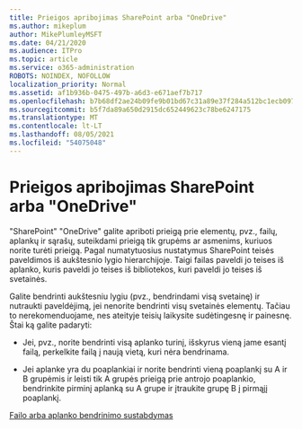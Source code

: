 ```yaml
---
title: Prieigos apribojimas SharePoint arba "OneDrive"
ms.author: mikeplum
author: MikePlumleyMSFT
ms.date: 04/21/2020
ms.audience: ITPro
ms.topic: article
ms.service: o365-administration
ROBOTS: NOINDEX, NOFOLLOW
localization_priority: Normal
ms.assetid: af1b936b-0475-497b-a6d3-e671aef7b717
ms.openlocfilehash: b7b68df2ae24b09fe9b01bd67c31a89e37f284a512bc1ecb097ef52fae5ae7d6
ms.sourcegitcommit: b5f7da89a650d2915dc652449623c78be6247175
ms.translationtype: MT
ms.contentlocale: lt-LT
ms.lasthandoff: 08/05/2021
ms.locfileid: "54075048"
---
```

# <a name="restrict-access-in-sharepoint-or-onedrive"></a>Prieigos apribojimas SharePoint arba "OneDrive"

"SharePoint" "OneDrive" galite apriboti prieigą prie elementų, pvz., failų, aplankų ir sąrašų, suteikdami prieigą tik grupėms ar asmenims, kuriuos norite turėti prieigą. Pagal numatytuosius nustatymus SharePoint teisės paveldimos iš aukštesnio lygio hierarchijoje. Taigi failas paveldi jo teises iš aplanko, kuris paveldi jo teises iš bibliotekos, kuri paveldi jo teises iš svetainės.
  
Galite bendrinti aukštesniu lygiu (pvz., bendrindami visą svetainę) ir nutraukti paveldėjimą, jei nenorite bendrinti visų svetainės elementų. Tačiau to nerekomenduojame, nes ateityje teisių laikysite sudėtingesnę ir painesnę. Štai ką galite padaryti:
  
- Jei, pvz., norite bendrinti visą aplanko turinį, išskyrus vieną jame esantį failą, perkelkite failą į naują vietą, kuri nėra bendrinama.
    
- Jei aplanke yra du poaplankiai ir norite bendrinti vieną poaplankį su A ir B grupėmis ir leisti tik A grupės prieigą prie antrojo poaplankio, bendrinkite pirminį aplanką su A grupe ir įtraukite grupę B į pirmąjį poaplankį.
    
[Failo arba aplanko bendrinimo sustabdymas ](https://go.microsoft.com/fwlink/?linkid=2008861)
  

